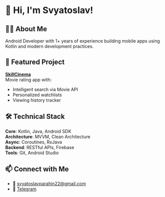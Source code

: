 # 👋 Hi, I'm Svyatoslav!

## 👨‍💻 About Me 
Android Developer with 1+ years of experience building mobile apps using Kotlin and modern development practices.

## 🔹 Featured Project
**[SkillCinema](https://github.com/SvyatoslavParakhin20/SkillCinema)**  
Movie rating app with:
- Intelligent search via Movie API  
- Personalized watchlists  
- Viewing history tracker

## 🛠 Technical Stack
**Core**: Kotlin, Java, Android SDK  
**Architecture**: MVVM, Clean Architecture  
**Async**: Coroutines, RxJava  
**Backend**: RESTful APIs, Firebase  
**Tools**: Git, Android Studio

## 📫 Connect with Me
- 📧 <svyatoslavparahin22@gmail.com>  
- 📱 [Telegram](https://t.me/svyatoslav60rus)  
